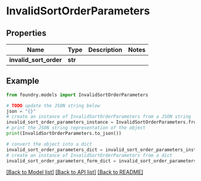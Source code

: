 # InvalidSortOrderParameters

## Properties

Name | Type | Description | Notes
------------ | ------------- | ------------- | -------------
**invalid_sort_order** | **str** |  |

## Example

```python
from foundry.models import InvalidSortOrderParameters

# TODO update the JSON string below
json = "{}"
# create an instance of InvalidSortOrderParameters from a JSON string
invalid_sort_order_parameters_instance = InvalidSortOrderParameters.from_json(json)
# print the JSON string representation of the object
print(InvalidSortOrderParameters.to_json())

# convert the object into a dict
invalid_sort_order_parameters_dict = invalid_sort_order_parameters_instance.to_dict()
# create an instance of InvalidSortOrderParameters from a dict
invalid_sort_order_parameters_form_dict = invalid_sort_order_parameters.from_dict(invalid_sort_order_parameters_dict)
```

[\[Back to Model list\]](../README.md#documentation-for-models) [\[Back to API list\]](../README.md#documentation-for-api-endpoints) [\[Back to README\]](../README.md)
